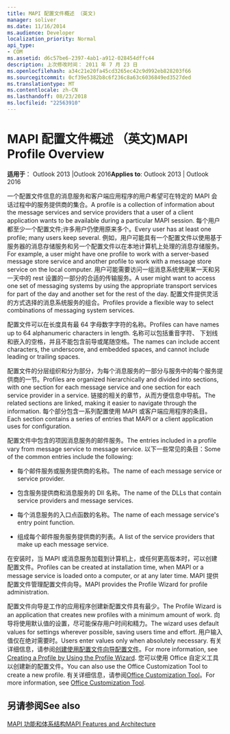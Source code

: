```yaml
---
title: MAPI 配置文件概述 （英文)
manager: soliver
ms.date: 11/16/2014
ms.audience: Developer
localization_priority: Normal
api_type:
- COM
ms.assetid: d6c57be6-2397-4ab1-a912-028454dffc44
description: 上次修改时间： 2011 年 7 月 23 日
ms.openlocfilehash: a34c21e20fa45cd3265ec42c9d992eb828203f66
ms.sourcegitcommit: 0cf39e5382b8c6f236c8a63c6036849ed3527ded
ms.translationtype: MT
ms.contentlocale: zh-CN
ms.lasthandoff: 08/23/2018
ms.locfileid: "22563910"
---
```

# <a name="mapi-profile-overview"></a><span data-ttu-id="ea3f0-103">MAPI 配置文件概述 （英文)</span><span class="sxs-lookup"><span data-stu-id="ea3f0-103">MAPI Profile Overview</span></span>

  
  
<span data-ttu-id="ea3f0-104">**适用于**： Outlook 2013 |Outlook 2016</span><span class="sxs-lookup"><span data-stu-id="ea3f0-104">**Applies to**: Outlook 2013 | Outlook 2016</span></span> 
  
<span data-ttu-id="ea3f0-105">一个配置文件信息的消息服务和客户端应用程序的用户希望可在特定的 MAPI 会话过程中的服务提供商的集合。</span><span class="sxs-lookup"><span data-stu-id="ea3f0-105">A profile is a collection of information about the message services and service providers that a user of a client application wants to be available during a particular MAPI session.</span></span> <span data-ttu-id="ea3f0-106">每个用户都至少一个配置文件;许多用户仍使用原来多个。</span><span class="sxs-lookup"><span data-stu-id="ea3f0-106">Every user has at least one profile; many users keep several.</span></span> <span data-ttu-id="ea3f0-107">例如，用户可能具有一个配置文件以使用基于服务器的消息存储服务和另一个配置文件以在本地计算机上处理的消息存储服务。</span><span class="sxs-lookup"><span data-stu-id="ea3f0-107">For example, a user might have one profile to work with a server-based message store service and another profile to work with a message store service on the local computer.</span></span> <span data-ttu-id="ea3f0-108">用户可能需要访问一组消息系统使用某一天和另一天中的 rest 设置的一部分的合适的传输服务。</span><span class="sxs-lookup"><span data-stu-id="ea3f0-108">A user might want to access one set of messaging systems by using the appropriate transport services for part of the day and another set for the rest of the day.</span></span> <span data-ttu-id="ea3f0-109">配置文件提供灵活的方式选择的消息系统服务的组合。</span><span class="sxs-lookup"><span data-stu-id="ea3f0-109">Profiles provide a flexible way to select combinations of messaging system services.</span></span> 
  
<span data-ttu-id="ea3f0-110">配置文件可以在长度具有最 64 字母数字字符的名称。</span><span class="sxs-lookup"><span data-stu-id="ea3f0-110">Profiles can have names up to 64 alphanumeric characters in length.</span></span> <span data-ttu-id="ea3f0-111">名称可以包括重音字符、 下划线和嵌入的空格，并且不能包含前导或尾随空格。</span><span class="sxs-lookup"><span data-stu-id="ea3f0-111">The names can include accent characters, the underscore, and embedded spaces, and cannot include leading or trailing spaces.</span></span> 
  
<span data-ttu-id="ea3f0-112">配置文件的分层组织和分为部分，为每个消息服务的一部分与服务中的每个服务提供商的一节。</span><span class="sxs-lookup"><span data-stu-id="ea3f0-112">Profiles are organized hierarchically and divided into sections, with one section for each message service and one section for each service provider in a service.</span></span> <span data-ttu-id="ea3f0-113">链接的相关的章节，从而方便信息中导航。</span><span class="sxs-lookup"><span data-stu-id="ea3f0-113">The related sections are linked, making it easier to navigate through the information.</span></span> <span data-ttu-id="ea3f0-114">每个部分包含一系列配置使用 MAPI 或客户端应用程序的条目。</span><span class="sxs-lookup"><span data-stu-id="ea3f0-114">Each section contains a series of entries that MAPI or a client application uses for configuration.</span></span>
  
<span data-ttu-id="ea3f0-115">配置文件中包含的项因消息服务的邮件服务。</span><span class="sxs-lookup"><span data-stu-id="ea3f0-115">The entries included in a profile vary from message service to message service.</span></span> <span data-ttu-id="ea3f0-116">以下一些常见的条目：</span><span class="sxs-lookup"><span data-stu-id="ea3f0-116">Some of the common entries include the following:</span></span>
  
- <span data-ttu-id="ea3f0-117">每个邮件服务或服务提供商的名称。</span><span class="sxs-lookup"><span data-stu-id="ea3f0-117">The name of each message service or service provider.</span></span>
    
- <span data-ttu-id="ea3f0-118">包含服务提供商和消息服务的 Dll 名称。</span><span class="sxs-lookup"><span data-stu-id="ea3f0-118">The name of the DLLs that contain service providers and message services.</span></span>
    
- <span data-ttu-id="ea3f0-119">每个消息服务的入口点函数的名称。</span><span class="sxs-lookup"><span data-stu-id="ea3f0-119">The name of each message service's entry point function.</span></span>
    
- <span data-ttu-id="ea3f0-120">组成每个邮件服务服务提供商的列表。</span><span class="sxs-lookup"><span data-stu-id="ea3f0-120">A list of the service providers that make up each message service.</span></span>
    
<span data-ttu-id="ea3f0-121">在安装时，当 MAPI 或消息服务加载到计算机上，或任何更高版本时，可以创建配置文件。</span><span class="sxs-lookup"><span data-stu-id="ea3f0-121">Profiles can be created at installation time, when MAPI or a message service is loaded onto a computer, or at any later time.</span></span> <span data-ttu-id="ea3f0-122">MAPI 提供配置文件管理配置文件向导。</span><span class="sxs-lookup"><span data-stu-id="ea3f0-122">MAPI provides the Profile Wizard for profile administration.</span></span> 
  
<span data-ttu-id="ea3f0-123">配置文件向导是工作的应用程序创建新配置文件具有最少。</span><span class="sxs-lookup"><span data-stu-id="ea3f0-123">The Profile Wizard is an application that creates new profiles with a minimum amount of work.</span></span> <span data-ttu-id="ea3f0-124">向导将使用默认值的设置，尽可能保存用户时间和精力。</span><span class="sxs-lookup"><span data-stu-id="ea3f0-124">The wizard uses default values for settings wherever possible, saving users time and effort.</span></span> <span data-ttu-id="ea3f0-125">用户输入值仅在绝对需要时。</span><span class="sxs-lookup"><span data-stu-id="ea3f0-125">Users enter values only when absolutely necessary.</span></span> <span data-ttu-id="ea3f0-126">有关详细信息，请参阅[创建使用配置文件向导配置文件](creating-a-profile-by-using-the-profile-wizard.md)。</span><span class="sxs-lookup"><span data-stu-id="ea3f0-126">For more information, see [Creating a Profile by Using the Profile Wizard](creating-a-profile-by-using-the-profile-wizard.md).</span></span> <span data-ttu-id="ea3f0-127">您可以使用 Office 自定义工具以创建新的配置文件。</span><span class="sxs-lookup"><span data-stu-id="ea3f0-127">You can also use the Office Customization Tool to create a new profile.</span></span> <span data-ttu-id="ea3f0-128">有关详细信息，请参阅[Office Customization Tool](http://go.microsoft.com/fwlink/?LinkId=123000)。</span><span class="sxs-lookup"><span data-stu-id="ea3f0-128">For more information, see [Office Customization Tool](http://go.microsoft.com/fwlink/?LinkId=123000).</span></span>
  
## <a name="see-also"></a><span data-ttu-id="ea3f0-129">另请参阅</span><span class="sxs-lookup"><span data-stu-id="ea3f0-129">See also</span></span>



[<span data-ttu-id="ea3f0-130">MAPI 功能和体系结构</span><span class="sxs-lookup"><span data-stu-id="ea3f0-130">MAPI Features and Architecture</span></span>](mapi-features-and-architecture.md)

